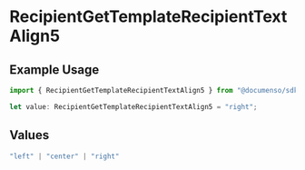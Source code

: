 # RecipientGetTemplateRecipientTextAlign5

## Example Usage

```typescript
import { RecipientGetTemplateRecipientTextAlign5 } from "@documenso/sdk-typescript/models/operations";

let value: RecipientGetTemplateRecipientTextAlign5 = "right";
```

## Values

```typescript
"left" | "center" | "right"
```